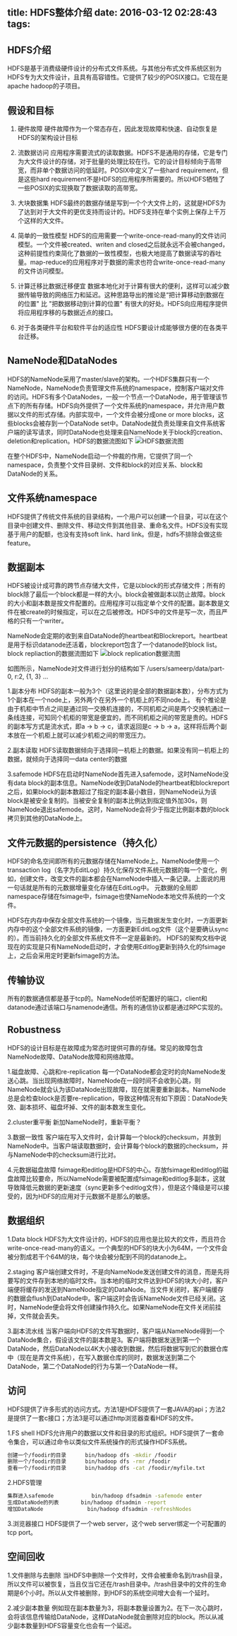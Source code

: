 title: HDFS整体介绍
date: 2016-03-12 02:28:43
tags:
---

## 	HDFS介绍
HDFS是基于消费级硬件设计的分布式文件系统。与其他分布式文件系统区别为HDFS专为大文件设计，且具有高容错性。它提供了较少的POSIX接口。它现在是apache hadoop的子项目。	

<!-- more -->

## 假设和目标

1. 硬件故障
硬件故障作为一个常态存在，因此发现故障和快速、自动恢复是HDFS的架构设计目标

2. 流数据访问
应用程序需要流式的读取数据。HDFS不是通用的存储，它是专门为大文件设计的存储，对于批量的处理比较在行。它的设计目标倾向于高带宽，而非单个数据访问的低延时。POSIX中定义了一些hard requirement，但是这些hard requirement不是HDFS的应用程序所需要的。所以HDFS牺牲了一些POSIX的实现换取了数据读取的高带宽。

3. 大块数据集
HDFS最终的数据存储是写到一个个大文件上的，这就是HDFS为了达到对于大文件的更优支持而设计的。HDFS支持在单个实例上保存上千万个这样的大文件。

4. 简单的一致性模型
HDFS的应用需要一个write-once-read-many的文件访问模型。一个文件被created、writen and closed之后就永远不会被changed，这种前提性约束简化了数据的一致性模型，也极大地提高了数据读写的吞吐量。map-reduce的应用程序对于数据的需求也符合write-once-read-many的文件访问模型。

5. 计算迁移比数据迁移便宜
数据本地化对于计算有很大的便利，这样可以减少数据传输导致的网络压力和延迟。这种思路导出的推论是“把计算移动到数据在的位置" 比 "把数据移动到计算的位置" 有很大的好处。HDFS向应用程序提供将应用程序移的与数据近点的接口。

6. 对于各类硬件平台和软件平台的适应性
HDFS要设计成能够很方便的在各类平台迁移。

## NameNode和DataNodes
HDFS的NameNode采用了master/slave的架构。一个HDFS集群只有一个NameNode，NameNode负责管理文件系统的namespace，控制客户端对文件的访问。HDFS有多个DataNodes，一般一个节点一个DataNode，用于管理该节点下的所有存储。HDFS向外提供了一个文件系统的namespace，并允许用户数据以文件的形式存储。内部实现中，一个文件会被分成one or more blocks，这些blocks会被存到一个DataNode set中。DataNode就负责处理来自文件系统客户端的读写请求，同时DataNode也处理来自NameNode关于block的creation、deletion和replication。HDFS的数据流图如下
![HDFS数据流图](https://raw.githubusercontent.com/houbin/MarkdownPhotos/master/res/hdfs_architecture.gif)

在整个HDFS中，NameNode启动一个仲裁的作用，它提供了同一个namespace，负责整个文件目录树、文件和block的对应关系、block和DataNode的关系。

## 文件系统namespace
HDFS提供了传统文件系统的目录结构，一个用户可以创建一个目录，可以在这个目录中创建文件、删除文件、移动文件到其他目录、重命名文件。HDFS没有实现基于用户的配额，也没有支持soft link、hard link。但是，hdfs不排除会做这些feature。

## 数据副本
HDFS被设计成可靠的跨节点存储大文件，它是以block的形式存储文件；所有的block除了最后一个block都是一样的大小。block会被做副本以防止故障。block的大小和副本数是按文件配置的。应用程序可以指定单个文件的配置。副本数是文件在被create的时候指定，可以在之后被修改。HDFS中的文件是写一次，而且严格的只有一个writer。

NameNode会定期的收到来自DataNode的heartbeat和Blockreport。heartbeat是用于标识datanode还活着，blockreport包含了一个datanode的block list。block repliaction的数据流图如下
![block replication数据流图](https://raw.githubusercontent.com/houbin/MarkdownPhotos/master/res/hdfs_datanodes_block_replication.gif)

如图所示，NameNode对文件进行划分的结构如下
/users/sameerp/data/part-0, r:2, {1, 3} ...

1.副本分布
HDFS的副本一般为3个（这里说的是全部的数据副本数），分布方式为1个副本在一个node上，另外两个在另外一个机柜上的不同node上。
有个推论是由于机柜中节点之间是通过同一交换机连接的，不同机柜之间是两个交换机通过一条线连接，可知同个机柜的带宽是便宜的，而不同机柜之间的带宽是贵的。HDFS的副本写方式是流水式，即a -> b -> c，请求返回是c -> b -> a，这样将后两个副本放在一个机柜上就可以减少机柜之间的带宽压力。

2.副本读取
HDFS读取数据倾向于选择同一机柜上的数据。如果没有同一机柜上的数据，就倾向于选择同一data center的数据

3.safemode
HDFS在启动时NameNode首先进入safemode，这时NameNode没有data block的副本信息。NameNode收到DataNode的heartbeat和blockreport之后，如果block的副本数超过了指定的副本最小数目，则NameNode认为该block是被安全复制的。当被安全复制的副本比例达到指定值外加30s，则NameNode退出safemode。这时，NameNode会将少于指定比例副本数的block拷贝到其他的DataNode上。

## 文件元数据的persistence（持久化）

HDFS的命名空间即所有的元数据存储在NameNode上。NameNode使用一个transaction log（名字为EditLog）持久化保存文件系统元数据的每一个变化，例如，创建文件，改变文件的副本都会在NameNode中插入一条记录。上面说的用一句话就是所有的元数据增量变化存储在EditLog中。
元数据的全局即namespace存储在fsimage中，fsimage也使NameNode本地文件系统的一个文件。

HDFS在内存中保存全部文件系统的一个镜像，当元数据发生变化时，一方面更新内存中的这个全部文件系统的镜像，一方面更新EditLog文件（这个是要确认sync的）。而当前持久化的全部文件系统文件不一定是最新的。
HDFS的架构文档中说现在的实现是只有NameNode启动时，才会使用Editlog更新到持久化的fsimage上，之后会采用定时更新fsimage的方法。

## 传输协议
所有的数据通信都是基于tcp的。NameNode侦听配置好的端口，client和datanode通过该端口与namenode通信。所有的通信协议都是通过RPC实现的。

## Robustness
HDFS的设计目标是在故障成为常态时提供可靠的存储。常见的故障包含NameNode故障、DataNode故障和网络故障。

1.磁盘故障、心跳和re-replication
每一个DataNode都会定时的向NameNode发送心跳。当出现网络故障时，NameNode在一段时间不会收到心跳，则NameNode就会认为该DataNode出现故障，现在就需要重新副本。NameNode总是会检查block是否要re-replication，导致这种情况有如下原因：DataNode失效、副本损坏、磁盘坏掉、文件的副本数发生变化。

2.cluster重平衡
新加NameNode时，重新平衡？

3.数据一致性
客户端在写入文件时，会计算每一个block的checksum，并放到NameNode中。当客户端读取数据时，会计算每个block的数据的checksum，并与NameNode中的checksum进行比对。

4.元数据磁盘故障
fsimage和editlog是HDFS的中心。存放fsimage和editlog的磁盘故障比较要命，所以NameNode需要被配置成fsimage和editlog多副本，这就导致降低元数据的更新速度（sync更新多个editlog文件），但是这个降级是可以接受的，因为HDFS的应用对于元数据不是那么的敏感。

## 数据组织
1.Data block
HDFS为大文件设计的，HDFS的应用也是比较大的文件，而且符合write-once-read-many的语义。一个典型的HDFS的块大小为64M，一个文件会被分割成若干个64M的块，每个块会被分配到不同的datanode上。

2.staging
客户端创建文件时，不是向NameNode发送创建文件的消息，而是先将要写的文件存到本地的临时文件。当本地的临时文件达到HDFS的块大小时，客户端便将缓存的发送到NameNode指定的DataNode。当文件关闭时，客户端缓存的数据会flush到DataNode中。客户端这时会告诉NameNode文件已经关闭。这时，NameNode便会将文件创建操作持久化。如果NameNode在文件关闭前挂掉，文件就会丢失。

3.副本流水线
当客户端向HDFS的文件写数据时，客户端从NameNode得到一个DataNode集合，假设该文件的副本数是3。客户端将数据发送到第一个DataNode，然后DataNode以4K大小接收到数据，然后将数据写到它的数据仓库中（现在是弄文件系统），在写入数据仓库的同时，数据发送到第二个DataNode，第二个DataNode的行为与第一个DataNode一样。

## 访问
HDFS提供了许多形式的访问方式。方法1是HDFS提供了一套JAVA的api；方法2是提供了一套c接口；方法3是可以通过http浏览器查看HDFS的文件。

1.FS shell
HDFS允许用户的数据以文件和目录的形式组织。HDFS提供了一套命令集合，可以通过命令以类似文件系统操作的形式操作HDFS系统。

``` bash
创建一个/foodir的目录 		bin/hadoop dfs -mkdir /foodir
删除一个/foodir的目录		bin/hadoop dfs -rmr /foodir
查看一个/foodir的目录		bin/haddop dfs -cat /foodir/myfile.txt
```

2.HDFS管理
``` bash
集群进入safemode			bin/hadoop dfsadmin -safemode enter
生成DataNode的列表 		bin/hadoop dfsadmin -report
增加DataNode				bin/hadoop dfsadmin -refreshNodes
```

3.浏览器接口
HDFS提供了一个web server，这个web server绑定一个可配置的tcp port。

## 空间回收

1.文件删除与去删除
当HDFS中删除一个文件时，文件会被重命名到/trash目录，所以文件可以被恢复，当且仅当它还在/trash目录中。/trash目录中的文件的生命期是6个小时。所以从文件被删除，到HDFS的系统空间增大会有一个延时。

2.减少副本数量
例如现在副本数量为3，将副本数量设置为2。在下一次心跳时，会将该信息传输给DataNode，这样DataNode就会删除对应的block。所以从减少副本数量到HDFS容量变化也会有一个延迟。


